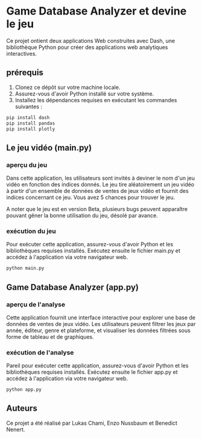 # Game Database Analyzer et devine le jeu

Ce projet ontient deux applications Web construites avec Dash, une bibliothèque Python pour créer des applications web analytiques interactives.

## prérequis

1. Clonez ce dépôt sur votre machine locale.
2. Assurez-vous d'avoir Python installé sur votre système.
3. Installez les dépendances requises en exécutant les commandes suivantes :

```python
pip install dash
pip install pandas
pip install plotly
```

## Le jeu vidéo (main.py)

### aperçu du jeu

Dans cette application, les utilisateurs sont invités à deviner le nom d'un jeu vidéo en fonction des indices donnés. Le jeu tire aléatoirement un jeu vidéo à partir d'un ensemble de données de ventes de jeux vidéo et fournit des indices concernant ce jeu. Vous avez 5 chances pour trouver le jeu.

A noter que le jeu est en version Beta, plusieurs bugs peuvent apparaître pouvant gêner la bonne utilisation du jeu, désolé par avance.

### exécution du jeu

Pour exécuter cette application, assurez-vous d'avoir Python et les bibliothèques requises installés. Exécutez ensuite le fichier main.py et accédez à l'application via votre navigateur web.

```python
python main.py
```

## Game Database Analyzer (app.py)

### aperçu de l'analyse

Cette application fournit une interface interactive pour explorer une base de données de ventes de jeux vidéo. Les utilisateurs peuvent filtrer les jeux par année, éditeur, genre et plateforme, et visualiser les données filtrées sous forme de tableau et de graphiques.

### exécution de l'analyse

Pareil pour exécuter cette application, assurez-vous d'avoir Python et les bibliothèques requises installés. Exécutez ensuite le fichier app.py et accédez à l'application via votre navigateur web.

```python
python app.py
```

## Auteurs

Ce projet a été réalisé par Lukas Chami, Enzo Nussbaum et Benedict Nenert.
